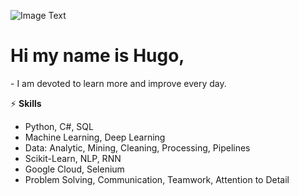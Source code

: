![Image Text](https://drive.google.com/uc?export=view&id=1WVwWzWi8dBaYvVBfvnSJje5ysMIxpE6D)

# Hi my name is Hugo,
\- I am devoted to learn more and improve every day.

<!--
**dancinoman/dancinoman** is a ✨ _special_ ✨ repository because its `README.md` (this file) appears on your GitHub profile.

Here are some ideas to get you started:

- 🔭 I’m currently working on ...
- 🌱 I’m currently learning ...
- 👯 I’m looking to collaborate on ...
- 🤔 I’m looking for help with ...
- 💬 Ask me about ...
- 📫 How to reach me: ...
- 😄 Pronouns: ...
- ⚡ Fun fact: ...
-->
⚡ **Skills**
- Python, C#, SQL
- Machine Learning, Deep Learning
- Data: Analytic, Mining, Cleaning, Processing, Pipelines
- Scikit-Learn, NLP, RNN
- Google Cloud, Selenium
- Problem Solving, Communication, Teamwork, Attention to Detail
